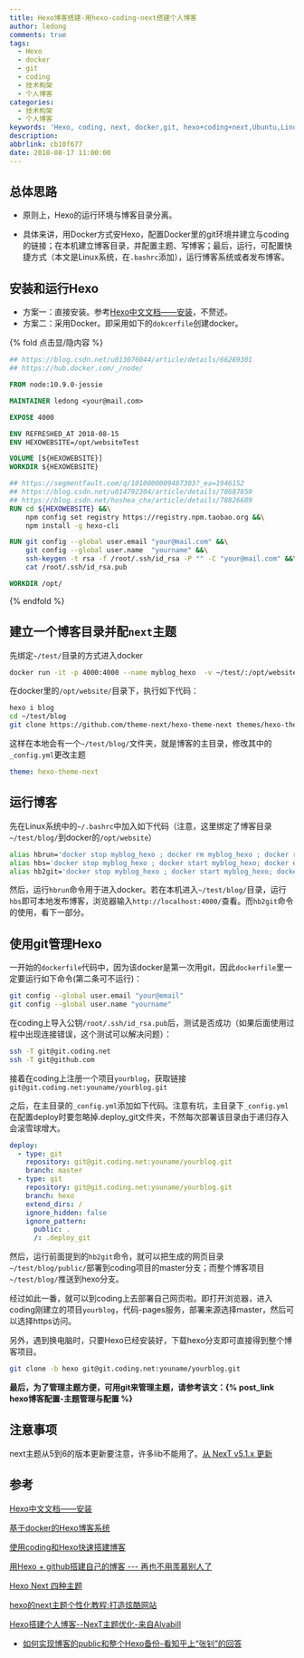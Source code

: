 ```yaml
---
title: Hexo博客搭建-用hexo-coding-next搭建个人博客
author: ledong
comments: true
tags:
  - Hexo
  - docker
  - git
  - coding
  - 技术构架
  - 个人博客
categories:
  - 技术构架
  - 个人博客
keywords: 'Hexo, coding, next, docker,git, hexo+coding+next,Ubuntu,Linux, 搭建个人博客'
description: 
abbrlink: cb10f677
date: 2018-08-17 11:00:00
---
```


## 总体思路

- 原则上，Hexo的运行环境与博客目录分离。

- 具体来讲，用Docker方式安Hexo，配置Docker里的git环境并建立与coding的链接；在本机建立博客目录，并配置主题、写博客；最后，运行，可配置快捷方式（本文是Linux系统，在`.bashrc`添加），运行博客系统或者发布博客。

<!-- more -->

## 安装和运行Hexo

- 方案一：直接安装。参考[Hexo中文文档——安装](https://hexo.io/zh-cn/docs/)，不赘述。
- 方案二：采用Docker。即采用如下的`dokcerfile`创建docker。

{% fold 点击显/隐内容 %}

```dockerfile
## https://blog.csdn.net/u013076044/article/details/66289301
## https://hub.docker.com/_/node/

FROM node:10.9.0-jessie

MAINTAINER ledong <your@mail.com>

EXPOSE 4000

ENV REFRESHED_AT 2018-08-15
ENV HEXOWEBSITE=/opt/websiteTest

VOLUME [${HEXOWEBSITE}]
WORKDIR ${HEXOWEBSITE}

## https://segmentfault.com/q/1010000009487303?_ea=1946152
## https://blog.csdn.net/u014792304/article/details/78687859
## https://blog.csdn.net/hoshea_chx/article/details/78826689
RUN cd ${HEXOWEBSITE} &&\
    npm config set registry https://registry.npm.taobao.org &&\
    npm install -g hexo-cli

RUN git config --global user.email "your@mail.com" &&\
    git config --global user.name  "yourname" &&\
    ssh-keygen -t rsa -f /root/.ssh/id_rsa -P "" -C "your@mail.com" &&\
    cat /root/.ssh/id_rsa.pub

WORKDIR /opt/
```

{% endfold %}

## 建立一个博客目录并配`next`主题

先绑定`~/test/`目录的方式进入docker

```bash
docker run -it -p 4000:4000 --name myblog_hexo  -v ~/test/:/opt/website  myblog_hexo /bin/bash
```

在docker里的`/opt/website/`目录下，执行如下代码：

```bash
hexo i blog
cd ~/test/blog
git clone https://github.com/theme-next/hexo-theme-next themes/hexo-theme-next
```

这样在本地会有一个`~/test/blog/`文件夹，就是博客的主目录，修改其中的`_config.yml`更改主题

```yml
theme: hexo-theme-next
```

## 运行博客

先在Linux系统中的`~/.bashrc`中加入如下代码（注意，这里绑定了博客目录`~/test/blog/`到docker的`/opt/website`）

```bash
alias hbrun='docker stop myblog_hexo ; docker rm myblog_hexo ; docker run -it -p 4000:4000 --name myblog_hexo  -v ~/test/blog/:/opt/website  myblog_hexo /bin/bash '
alias hbs='docker stop myblog_hexo ; docker start myblog_hexo; docker exec -i myblog_hexo /bin/bash -c "cd /opt/website/; hexo clean; hexo g ; hexo s"'
alias hb2git='docker stop myblog_hexo ; docker start myblog_hexo; docker exec -i myblog_hexo /bin/bash -c "cd /opt/website/; hexo clean; hexo g ; hexo d"'
```

然后，运行`hbrun`命令用于进入docker。若在本机进入`~/test/blog/`目录，运行`hbs`即可本地发布博客，浏览器输入`http://localhost:4000/`查看。而`hb2git`命令的使用，看下一部分。

## 使用git管理Hexo

一开始的`dockerfile`代码中，因为该docker是第一次用git，因此`dockerfile`里一定要运行如下命令(第二条可不运行)：

```bash
git config --global user.email "your@email"
git config --global user.name "yourname"
```

在coding上导入公钥`/root/.ssh/id_rsa.pub`后，测试是否成功（如果后面使用过程中出现连接错误，这个测试可以解决问题）：

```bash
ssh -T git@git.coding.net
ssh -T git@github.com
```

接着在coding上注册一个项目`yourblog`，获取链接`git@git.coding.net:youname/yourblog.git`

之后，在主目录的`_config.yml`添加如下代码。注意有坑，主目录下`_config.yml`在配置deploy时要忽略掉.deploy_git文件夹，不然每次部署该目录由于递归存入会滚雪球增大。

```yml
deploy:
  - type: git
    repository: git@git.coding.net:youname/yourblog.git
    branch: master
  - type: git
    repository: git@git.coding.net:youname/yourblog.git
    branch: hexo
    extend_dirs: /
    ignore_hidden: false
    ignore_pattern:
      public: .
      /: .deploy_git
```

然后，运行前面提到的`hb2git`命令，就可以把生成的网页目录`~/test/blog/public/`部署到coding项目的master分支；而整个博客项目`~/test/blog/`推送到hexo分支。

经过如此一番，就可以到coding上去部署自己网页啦。即打开浏览器，进入coding刚建立的项目`yourblog`，代码-pages服务，部署来源选择master，然后可以选择https访问。

另外，遇到换电脑时，只要Hexo已经安装好，下载hexo分支即可直接得到整个博客项目。

```bash
git clone -b hexo git@git.coding.net:youname/yourblog.git
```

**最后，为了管理主题方便，可用git来管理主题，请参考该文：{% post_link hexo博客配置-主题管理与配置 %}**

## 注意事项

next主题从5到6的版本更新要注意，许多lib不能用了。[从 NexT v5.1.x 更新](https://github.com/theme-next/hexo-theme-next/blob/master/docs/zh-CN/UPDATE-FROM-5.1.X.md)

## 参考

[Hexo中文文档——安装](https://hexo.io/zh-cn/docs/)

[基于docker的Hexo博客系统](https://blog.csdn.net/u013076044/article/details/66289301)

[使用coding和Hexo快速搭建博客](https://www.cnblogs.com/vzhiwen666/p/8656114.html)

[用Hexo + github搭建自己的博客 --- 再也不用羡慕别人了](https://blog.csdn.net/hoshea_chx/article/details/78826689)

[Hexo Next 四种主题](https://blog.csdn.net/acm_th/article/details/79974513)

[hexo的next主题个性化教程:打造炫酷网站](https://www.jianshu.com/p/f054333ac9e6)

[Hexo搭建个人博客--NexT主题优化-来自Alvabill](https://www.jianshu.com/p/1f8107a8778c)

- [如何实现博客的public和整个Hexo备份-看知乎上“张钊”的回答](https://www.zhihu.com/question/21193762)